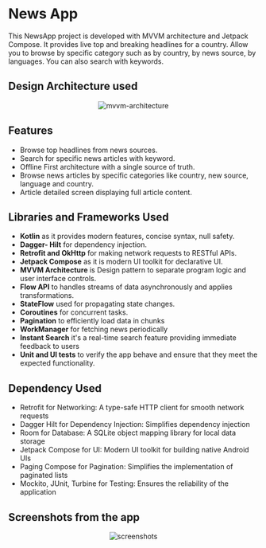 # News App
This NewsApp project is developed with MVVM architecture and Jetpack Compose.
It provides live top and breaking headlines for a country. Allow you to browse by specific category such as by country, by news source, by languages. You can also search with keywords. 

## Design Architecture used
<p align="center">
<img alt="mvvm-architecture"  src="https://github.com/waghbhavana/NewsApp-MVVM-Architecture/blob/main/assets/mvvm%20diagram.png">
</p>

## Features
- Browse top headlines from news sources.
- Search for specific news articles with keyword.
- Offline First architecture with a single source of truth.
- Browse news articles by specific categories like country, new source, language and country.
- Article detailed screen displaying full article content.


## Libraries and Frameworks Used
- **Kotlin** as it provides modern features, concise syntax, null safety.
- **Dagger- Hilt**  for dependency injection.
- **Retrofit and OkHttp** for making network requests to RESTful APIs.
- **Jetpack Compose** as it is modern UI toolkit for declarative UI.
- **MVVM Architecture** is Design pattern to separate program logic and user interface controls.
- **Flow API** to handles streams of data asynchronously and applies transformations.
- **StateFlow** used for propagating state changes.
- **Coroutines**  for concurrent tasks.
- **Pagination** to efficiently load data in chunks
- **WorkManager** for fetching news periodically
- **Instant Search** it's a real-time search feature providing immediate feedback to users
- **Unit and UI tests** to verify the app behave and ensure that they meet the expected functionality.


## Dependency Used
- Retrofit for Networking: A type-safe HTTP client for smooth network requests
- Dagger Hilt for Dependency Injection: Simplifies dependency injection
- Room for Database: A SQLite object mapping library for local data storage
- Jetpack Compose for UI: Modern UI toolkit for building native Android UIs
- Paging Compose for Pagination: Simplifies the implementation of paginated lists
- Mockito, JUnit, Turbine for Testing: Ensures the reliability of the application

## Screenshots from the app
<p align="center">
<img alt="screenshots"  src="https://github.com/waghbhavana/NewsApp-MVVM-Architecture/blob/main/assets/sreenshots.jpg">
</p>
